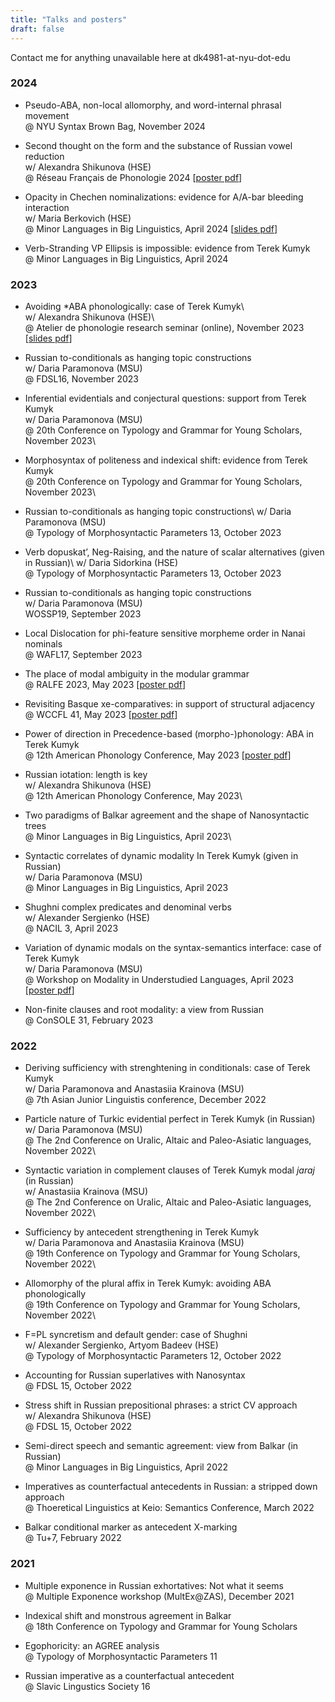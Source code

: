 ```yaml
---
title: "Talks and posters"
draft: false
---
```

Contact me for anything unavailable here at dk4981-at-nyu-dot-edu

### 2024

+ Pseudo-ABA, non-local allomorphy, and word-internal phrasal movement\
@ NYU Syntax Brown Bag, November 2024  

+ Second thought on the form and the substance of Russian vowel reduction\
w/ Alexandra Shikunova (HSE)\
@ Réseau Français de Phonologie 2024 [[poster pdf](RFP2024.pdf)] 

+ Opacity in Chechen nominalizations: evidence for A/A-bar bleeding interaction\
w/ Maria Berkovich (HSE)\
@ Minor Languages in Big Linguistics, April 2024 [[slides pdf](MyablChe.pdf)] 

+ Verb-Stranding VP Ellipsis is impossible: evidence from Terek Kumyk\
@ Minor Languages in Big Linguistics, April 2024 

### 2023

+ Avoiding *ABA phonologically: case of Terek Kumyk\  
w/ Alexandra Shikunova (HSE)\  
@ Atelier de phonologie research seminar (online), November 2023\
[[slides pdf](AtelierKumyk.pdf)] 

+ Russian to-conditionals as hanging topic constructions\
w/ Daria Paramonova (MSU)\
@ FDSL16, November 2023

+ Inferential evidentials and conjectural questions: support from Terek Kumyk\
w/ Daria Paramonova (MSU)\
@ 20th Conference on Typology and Grammar for Young Scholars, November 2023\

+ Morphosyntax of politeness and indexical shift: evidence from Terek Kumyk\
@ 20th Conference on Typology and Grammar for Young Scholars, November 2023\

+ Russian to-conditionals as hanging topic constructions\ 
w/ Daria Paramonova (MSU)\
@ Typology of Morphosyntactic Parameters 13, October 2023

+ Verb dopuskat’, Neg-Raising, and the nature of scalar alternatives (given in Russian)\ 
w/ Daria Sidorkina (HSE)\
@ Typology of Morphosyntactic Parameters 13, October 2023

+ Russian to-conditionals as hanging topic constructions\
w/ Daria Paramonova (MSU)\
WOSSP19, September 2023

+ Local Dislocation for phi-feature sensitive morpheme order in Nanai nominals\
@ WAFL17, September 2023

+ The place of modal ambiguity in the modular grammar\
@ RALFE 2023, May 2023 [[poster pdf](Ralfe2023.pdf)] 

+ Revisiting Basque xe-comparatives: in support of structural adjacency\
@ WCCFL 41, May 2023 [[poster pdf](wccfl41.pdf)]

+ Power of direction in Precedence-based (morpho-)phonology: ABA in Terek Kumyk\
@ 12th American Phonology Conference, May 2023 [[poster pdf](Naphcxii.pdf)] 

+ Russian iotation: length is key\
w/ Alexandra Shikunova (HSE)\
@ 12th American Phonology Conference, May 2023\

+ Two paradigms of Balkar agreement and the shape of Nanosyntactic trees\
@ Minor Languages in Big Linguistics, April 2023\

+ Syntactic correlates of dynamic modality In Terek Kumyk (given in Russian)\
w/ Daria Paramonova (MSU)\
@ Minor Languages in Big Linguistics, April 2023

+ Shughni complex predicates and denominal verbs\
w/ Alexander Sergienko (HSE)\
@ NACIL 3, April 2023

+ Variation of dynamic modals on the syntax-semantics interface: case of Terek Kumyk\
w/ Daria Paramonova (MSU)\
@ Workshop on Modality in Understudied Languages, April 2023 [[poster pdf](Wmul2023.pdf)] 

+ Non-finite clauses and root modality: a view from Russian\
@ ConSOLE 31, February 2023

### 2022

+ Deriving sufficiency with strenghtening in conditionals: case of Terek Kumyk\
w/ Daria Paramonova and Anastasiia Krainova (MSU)\
@ 7th Asian Junior Linguistis conference, December 2022

+ Particle nature of Turkic evidential perfect in Terek Kumyk (in Russian)\
w/ Daria Paramonova (MSU)\
@ The 2nd Conference on Uralic, Altaic and Paleo-Asiatic languages, November 2022\

+ Syntactic variation in complement clauses of Terek Kumyk modal _jaraj_ (in Russian)\
w/ Anastasiia Krainova (MSU)\
@ The 2nd Conference on Uralic, Altaic and Paleo-Asiatic languages, November 2022\

+ Sufficiency by antecedent strengthening in Terek Kumyk\
w/ Daria Paramonova and Anastasiia Krainova (MSU)\
@ 19th Conference on Typology and Grammar for Young Scholars, November 2022\

+ Allomorphy of the plural affix in Terek Kumyk: avoiding ABA phonologically\
@ 19th Conference on Typology and Grammar for Young Scholars, November 2022\

+ F=PL syncretism and default gender: case of Shughni\
w/ Alexander Sergienko, Artyom Badeev (HSE)\
@ Typology of Morphosyntactic Parameters 12, October 2022

+ Accounting for Russian superlatives with Nanosyntax\
@ FDSL 15, October 2022

+ Stress shift in Russian prepositional phrases: a strict CV approach\
w/ Alexandra Shikunova (HSE)\
@ FDSL 15, October 2022

+ Semi-direct speech and semantic agreement: view from Balkar (in Russian)\
@ Minor Languages in Big Linguistics, April 2022

+ Imperatives as counterfactual antecedents in Russian: a stripped down approach\
@ Thoeretical Linguistics at Keio: Semantics Conference, March 2022

+ Balkar conditional marker as antecedent X-marking\
@ Tu+7, February 2022

### 2021

+ Multiple exponence in Russian exhortatives: Not what it seems\
@ Multiple Exponence workshop (MultEx@ZAS), December 2021

+ Indexical shift and monstrous agreement in Balkar\
@ 18th Conference on Typology and Grammar for Young Scholars

+ Egophoricity: an AGREE analysis\
@ Typology of Morphosyntactic Parameters 11

+ Russian imperative as a counterfactual antecedent\
@ Slavic Lingustics Society 16

